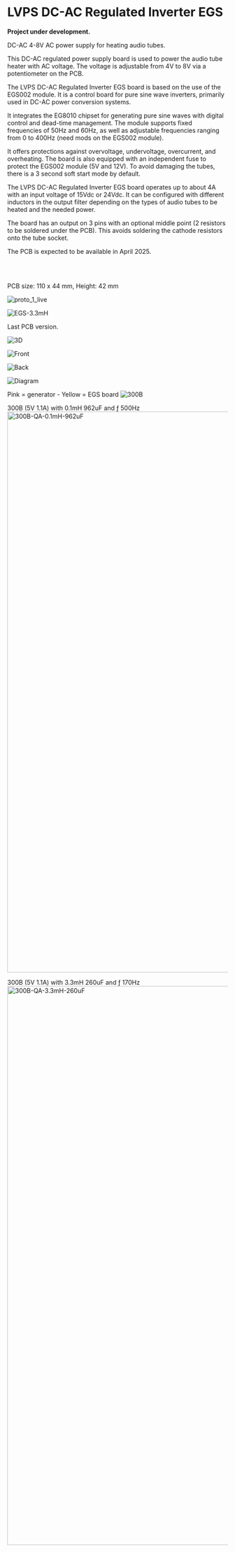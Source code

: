 # LVPS DC-AC Regulated Inverter EGS

<b>Project under development.</b>

DC-AC 4-8V AC power supply for heating audio tubes.

This DC-AC regulated power supply board is used to power the audio tube heater with AC voltage. The voltage is adjustable from 4V to 8V via a potentiometer on the PCB.

The LVPS DC-AC Regulated Inverter EGS board is based on the use of the EGS002 module. It is a control board for pure sine wave inverters, primarily used in DC-AC power conversion systems.

It integrates the EG8010 chipset for generating pure sine waves with digital control and dead-time management. The module supports fixed frequencies of 50Hz and 60Hz, as well as adjustable frequencies ranging from 0 to 400Hz (need mods on the EGS002 module).

It offers protections against overvoltage, undervoltage, overcurrent, and overheating. The board is also equipped with an independent fuse to protect the EGS002 module (5V and 12V). To avoid damaging the tubes, there is a 3 second soft start mode by default.

The LVPS DC-AC Regulated Inverter EGS board operates up to about 4A with an input voltage of 15Vdc or 24Vdc. It can be configured with different inductors in the output filter depending on the types of audio tubes to be heated and the needed power.

The board has an output on 3 pins with an optional middle point (2 resistors to be soldered under the PCB). This avoids soldering the cathode resistors onto the tube socket.

The PCB is expected to be available in April 2025.

<br><br>

PCB size: 110 x 44 mm, Height: 42 mm

![proto_1_live](https://github.com/user-attachments/assets/02422585-1285-445d-99c7-c7ba34aeaa83)

![EGS-3.3mH](https://github.com/user-attachments/assets/ae89ef2d-0272-4c18-8b69-7ce8ab1d3bec)

Last PCB version.

![3D](https://github.com/user-attachments/assets/a6120a3a-62c9-4db3-9469-7f31b0ac5dce)

![Front](https://github.com/user-attachments/assets/19bbad18-7f58-453f-9d53-71d9bfd4a7c2)

![Back](https://github.com/user-attachments/assets/8486b1d9-2e4d-49d5-8de5-5380c9e94615)

![Diagram](https://github.com/user-attachments/assets/ff6a02d1-1f45-47e7-a725-d86a7fb1e6cf)

Pink = generator - Yellow = EGS board
![300B](https://github.com/user-attachments/assets/f6abea5d-960c-43b1-8391-2fd42699885a)

300B (5V 1.1A) with 0.1mH 962uF and ƒ 500Hz
<img width="1283" alt="300B-QA-0.1mH-962uF" src="https://github.com/user-attachments/assets/c9e9bde9-bf24-4840-81dc-0f2df1cf76d9" />

300B (5V 1.1A) with 3.3mH 260uF and ƒ 170Hz
<img width="1279" alt="300B-QA-3.3mH-260uF" src="https://github.com/user-attachments/assets/3a844ac6-59e6-4d95-9d79-ff05fc5693a9" />

